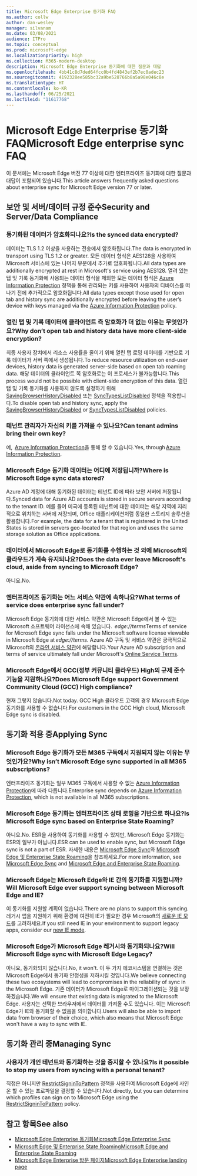 ```yaml
---
title: Microsoft Edge Enterprise 동기화 FAQ
ms.author: collw
author: dan-wesley
manager: silvanam
ms.date: 03/08/2021
audience: ITPro
ms.topic: conceptual
ms.prod: microsoft-edge
ms.localizationpriority: high
ms.collection: M365-modern-desktop
description: Microsoft Edge Enterprise 동기화에 대한 질문과 대답
ms.openlocfilehash: 4bb41c8d7ded64fcc0b4fd4843ef2b7ec0adec23
ms.sourcegitcommit: 4192328ee585bc32a9be528766b8a5a98e046c8e
ms.translationtype: HT
ms.contentlocale: ko-KR
ms.lasthandoff: 06/25/2021
ms.locfileid: "11617768"
---
```

# <a name="microsoft-edge-enterprise-sync-faq"></a><span data-ttu-id="7eb32-103">Microsoft Edge Enterprise 동기화 FAQ</span><span class="sxs-lookup"><span data-stu-id="7eb32-103">Microsoft Edge enterprise sync FAQ</span></span>

<span data-ttu-id="7eb32-104">이 문서에는 Microsoft Edge 버전 77 이상에 대한 엔터프라이즈 동기화에 대한 질문과 대답이 포함되어 있습니다.</span><span class="sxs-lookup"><span data-stu-id="7eb32-104">This article answers frequently asked questions about enterprise sync for Microsoft Edge version 77 or later.</span></span>

## <a name="security-and-serverdata-compliance"></a><span data-ttu-id="7eb32-105">보안 및 서버/데이터 규정 준수</span><span class="sxs-lookup"><span data-stu-id="7eb32-105">Security and Server/Data Compliance</span></span>

### <a name="is-the-synced-data-encrypted"></a><span data-ttu-id="7eb32-106">동기화된 데이터가 암호화되나요?</span><span class="sxs-lookup"><span data-stu-id="7eb32-106">Is the synced data encrypted?</span></span>

<span data-ttu-id="7eb32-107">데이터는 TLS 1.2 이상을 사용하는 전송에서 암호화됩니다.</span><span class="sxs-lookup"><span data-stu-id="7eb32-107">The data is encrypted in transport using TLS 1.2 or greater.</span></span> <span data-ttu-id="7eb32-108">모든 데이터 형식은 AES128을 사용하여 Microsoft 서비스에 있는 나머지 부분에서 추가로 암호화됩니다.</span><span class="sxs-lookup"><span data-stu-id="7eb32-108">All data types are additionally encrypted at rest in Microsoft's service using AES128.</span></span> <span data-ttu-id="7eb32-109">열려 있는 탭 및 기록 동기화에 사용되는 데이터 형식을 제외한 모든 데이터 형식은 [Azure Information Protection](./microsoft-edge-policies.md#restrictsignintopattern) 정책을 통해 관리되는 키를 사용하여 사용자의 디바이스를 떠나기 전에 추가적으로 암호화됩니다.</span><span class="sxs-lookup"><span data-stu-id="7eb32-109">All data types except those used for open tab and history sync are additionally encrypted before leaving the user’s device with keys managed via the [Azure Information Protection](./microsoft-edge-policies.md#restrictsignintopattern) policy.</span></span>

### <a name="why-dont-open-tab-and-history-data-have-more-client-side-encryption"></a><span data-ttu-id="7eb32-110">열린 탭 및 기록 데이터에 클라이언트 측 암호화가 더 없는 이유는 무엇인가요?</span><span class="sxs-lookup"><span data-stu-id="7eb32-110">Why don’t open tab and history data have more client-side encryption?</span></span>

<span data-ttu-id="7eb32-111">최종 사용자 장치에서 리소스 사용률을 줄이기 위해 열린 탭 로밍 데이터를 기반으로 기록 데이터가 서버 쪽에서 생성됩니다.</span><span class="sxs-lookup"><span data-stu-id="7eb32-111">To reduce resource utilization on end-user devices, history data is generated server-side based on open tab roaming data.</span></span> <span data-ttu-id="7eb32-112">해당 데이터의 클라이언트 쪽 암호화로는 이 프로세스가 불가능합니다.</span><span class="sxs-lookup"><span data-stu-id="7eb32-112">This process would not be possible with client-side encryption of this data.</span></span> <span data-ttu-id="7eb32-113">열린 탭 및 기록 동기화를 사용하지 않도록 설정하기 위해 [SavingBrowserHistoryDisabled](./microsoft-edge-policies.md#savingbrowserhistorydisabled) 또는 [SyncTypesListDisabled](./microsoft-edge-policies.md#synctypeslistdisabled) 정책을 적용합니다.</span><span class="sxs-lookup"><span data-stu-id="7eb32-113">To disable open tab and history sync, apply the [SavingBrowserHistoryDisabled](./microsoft-edge-policies.md#savingbrowserhistorydisabled) or [SyncTypesListDisabled](./microsoft-edge-policies.md#synctypeslistdisabled) policies.</span></span>

### <a name="can-tenant-admins-bring-their-own-key"></a><span data-ttu-id="7eb32-114">테넌트 관리자가 자신의 키를 가져올 수 있나요?</span><span class="sxs-lookup"><span data-stu-id="7eb32-114">Can tenant admins bring their own key?</span></span>

<span data-ttu-id="7eb32-115">예,  [Azure Information Protection](https://azure.microsoft.com/services/information-protection/)을 통해 할 수 있습니다.</span><span class="sxs-lookup"><span data-stu-id="7eb32-115">Yes, through [Azure Information Protection](https://azure.microsoft.com/services/information-protection/).</span></span>

### <a name="where-is-microsoft-edge-sync-data-stored"></a><span data-ttu-id="7eb32-116">Microsoft Edge 동기화 데이터는 어디에 저장됩니까?</span><span class="sxs-lookup"><span data-stu-id="7eb32-116">Where is Microsoft Edge sync data stored?</span></span>

<span data-ttu-id="7eb32-117">Azure AD 계정에 대해 동기화된 데이터는 테넌트 ID에 따라 보안 서버에 저장됩니다.</span><span class="sxs-lookup"><span data-stu-id="7eb32-117">Synced data for Azure AD accounts is stored in secure servers according to the tenant ID.</span></span> <span data-ttu-id="7eb32-118">예를 들어 미국에 등록된 테넌트에 대한 데이터는 해당 지역에 지리적으로 위치하는 서버에 저장되며, Office 애플리케이션처럼 동일한 스토리지 솔루션을 활용합니다.</span><span class="sxs-lookup"><span data-stu-id="7eb32-118">For example, the data for a tenant that is registered in the United States is stored in servers geo-located for that region and uses the same storage solution as Office applications.</span></span>

### <a name="does-the-data-ever-leave-microsofts-cloud-aside-from-syncing-to-microsoft-edge"></a><span data-ttu-id="7eb32-119">데이터에서 Microsoft Edge로 동기화를 수행하는 것 외에 Microsoft의 클라우드가 계속 유지되나요?</span><span class="sxs-lookup"><span data-stu-id="7eb32-119">Does the data ever leave Microsoft's cloud, aside from syncing to Microsoft Edge?</span></span>

<span data-ttu-id="7eb32-120">아니요.</span><span class="sxs-lookup"><span data-stu-id="7eb32-120">No.</span></span>

### <a name="what-terms-of-service-does-enterprise-sync-fall-under"></a><span data-ttu-id="7eb32-121">엔터프라이즈 동기화는 어느 서비스 약관에 속하나요?</span><span class="sxs-lookup"><span data-stu-id="7eb32-121">What terms of service does enterprise sync fall under?</span></span>

<span data-ttu-id="7eb32-122">Microsoft Edge 동기화에 대한 서비스 약관은 Microsoft Edge에서 볼 수 있는 Microsoft 소프트웨어 라이선스에 속해 있습니다.  *edge://terms*</span><span class="sxs-lookup"><span data-stu-id="7eb32-122">Terms of service for Microsoft Edge sync falls under the Microsoft software license viewable in Microsoft Edge at *edge://terms*.</span></span> <span data-ttu-id="7eb32-123">Azure AD 구독 및 서비스 약관은 궁극적으로 Microsoft의 [온라인 서비스 약관](https://www.microsoft.com/licensing/product-licensing/products)에 해당합니다.</span><span class="sxs-lookup"><span data-stu-id="7eb32-123">Your Azure AD subscription and terms of service ultimately fall under Microsoft's [Online Service Terms](https://www.microsoft.com/licensing/product-licensing/products).</span></span>

### <a name="does-microsoft-edge-support-government-community-cloud-gcc-high-compliance"></a><span data-ttu-id="7eb32-124">Microsoft Edge에서 GCC(정부 커뮤니티 클라우드) High의 규제 준수 기능을 지원하나요?</span><span class="sxs-lookup"><span data-stu-id="7eb32-124">Does Microsoft Edge support Government Community Cloud (GCC) High compliance?</span></span>

<span data-ttu-id="7eb32-125">현재 그렇지 않습니다.</span><span class="sxs-lookup"><span data-stu-id="7eb32-125">Not today.</span></span> <span data-ttu-id="7eb32-126">GCC High 클라우드 고객의 경우 Microsoft Edge 동기화를 사용할 수 없습니다.</span><span class="sxs-lookup"><span data-stu-id="7eb32-126">For customers in the GCC High cloud, Microsoft Edge sync is disabled.</span></span>

## <a name="applying-sync"></a><span data-ttu-id="7eb32-127">동기화 적용 중</span><span class="sxs-lookup"><span data-stu-id="7eb32-127">Applying Sync</span></span>

### <a name="why-isnt-microsoft-edge-sync-supported-in-all-m365-subscriptions"></a><span data-ttu-id="7eb32-128">Microsoft Edge 동기화가 모든 M365 구독에서 지원되지 않는 이유는 무엇인가요?</span><span class="sxs-lookup"><span data-stu-id="7eb32-128">Why isn’t Microsoft Edge sync supported in all M365 subscriptions?</span></span>

<span data-ttu-id="7eb32-129">엔터프라이즈 동기화는 일부 M365 구독에서 사용할 수 없는 [Azure Information Protection](https://azure.microsoft.com/services/information-protection/)에 따라 다릅니다.</span><span class="sxs-lookup"><span data-stu-id="7eb32-129">Enterprise sync depends on [Azure Information Protection](https://azure.microsoft.com/services/information-protection/), which is not available in all M365 subscriptions.</span></span>

### <a name="is-microsoft-edge-sync-based-on-enterprise-state-roaming"></a><span data-ttu-id="7eb32-130">Microsoft Edge 동기화는 엔터프라이즈 상태 로밍을 기반으로 하나요?</span><span class="sxs-lookup"><span data-stu-id="7eb32-130">Is Microsoft Edge sync based on Enterprise State Roaming?</span></span>

<span data-ttu-id="7eb32-131">아니요.</span><span class="sxs-lookup"><span data-stu-id="7eb32-131">No.</span></span> <span data-ttu-id="7eb32-132">ESR을 사용하여 동기화를 사용할 수 있지만, Microsoft Edge 동기화는 ESR의 일부가 아닙니다.</span><span class="sxs-lookup"><span data-stu-id="7eb32-132">ESR can be used to enable sync, but Microsoft Edge sync is not a part of ESR.</span></span> <span data-ttu-id="7eb32-133">자세한 내용은 [Microsoft Edge Sync](/DeployEdge/microsoft-edge-enterprise-sync)와 [Microsoft Edge 및 Enterprise State Roaming](/DeployEdge/microsoft-edge-enterprise-state-roaming)을 참조하세요.</span><span class="sxs-lookup"><span data-stu-id="7eb32-133">For more information, see [Microsoft Edge Sync](/DeployEdge/microsoft-edge-enterprise-sync) and [Microsoft Edge and Enterprise State Roaming](/DeployEdge/microsoft-edge-enterprise-state-roaming).</span></span>

### <a name="will-microsoft-edge-ever-support-syncing-between-microsoft-edge-and-ie"></a><span data-ttu-id="7eb32-134">Microsoft Edge는 Microsoft Edge와 IE 간의 동기화를 지원합니까?</span><span class="sxs-lookup"><span data-stu-id="7eb32-134">Will Microsoft Edge ever support syncing between Microsoft Edge and IE?</span></span>

<span data-ttu-id="7eb32-135">이 동기화를 지원할 계획이 없습니다.</span><span class="sxs-lookup"><span data-stu-id="7eb32-135">There are no plans to support this syncing.</span></span> <span data-ttu-id="7eb32-136">레거시 앱을 지원하기 위해 환경에 여전히 IE가 필요한 경우 Microsoft의 [새로운 IE 모드](./edge-ie-mode.md)를 고려하세요.</span><span class="sxs-lookup"><span data-stu-id="7eb32-136">If you still need IE in your environment to support legacy apps, consider our [new IE mode](./edge-ie-mode.md).</span></span>

### <a name="will-microsoft-edge-sync-with-microsoft-edge-legacy"></a><span data-ttu-id="7eb32-137">Microsoft Edge가 Microsoft Edge 레거시와 동기화되나요?</span><span class="sxs-lookup"><span data-stu-id="7eb32-137">Will Microsoft Edge sync with Microsoft Edge Legacy?</span></span>

<span data-ttu-id="7eb32-138">아니요, 동기화되지 않습니다.</span><span class="sxs-lookup"><span data-stu-id="7eb32-138">No, it won't.</span></span> <span data-ttu-id="7eb32-139">이 두 가지 에코시스템을 연결하는 것은 Microsoft Edge에서 동기화 안정성을 저하시킬 것입니다.</span><span class="sxs-lookup"><span data-stu-id="7eb32-139">We believe connecting these two ecosystems will lead to compromises in the reliability of sync in the Microsoft Edge.</span></span> <span data-ttu-id="7eb32-140">기존 데이터가 Microsoft Edge로 마이그레이션되는 것을 보장하겠습니다.</span><span class="sxs-lookup"><span data-stu-id="7eb32-140">We will ensure that existing data is migrated to the Microsoft Edge.</span></span> <span data-ttu-id="7eb32-141">사용자는 선택한 브라우저에서 데이터를 가져올 수도 있습니다. 이는 Microsoft Edge가 IE와 동기화할 수 없음을 의미합니다.</span><span class="sxs-lookup"><span data-stu-id="7eb32-141">Users will also be able to import data from browser of their choice, which also means that Microsoft Edge won't have a way to sync with IE.</span></span>

## <a name="managing-sync"></a><span data-ttu-id="7eb32-142">동기화 관리 중</span><span class="sxs-lookup"><span data-stu-id="7eb32-142">Managing Sync</span></span>

### <a name="is-it-possible-to-stop-my-users-from-syncing-with-a-personal-tenant"></a><span data-ttu-id="7eb32-143">사용자가 개인 테넌트와 동기화하는 것을 중지할 수 있나요?</span><span class="sxs-lookup"><span data-stu-id="7eb32-143">Is it possible to stop my users from syncing with a personal tenant?</span></span>

<span data-ttu-id="7eb32-144">직접은 아니지만 [RestrictSigninToPattern](./microsoft-edge-policies.md#restrictsignintopattern) 정책을 사용하여 Microsoft Edge에 사인온 할 수 있는 프로파일을 결정할 수 있습니다.</span><span class="sxs-lookup"><span data-stu-id="7eb32-144">Not directly, but you can determine which profiles can sign on to Microsoft Edge using the [RestrictSigninToPattern](./microsoft-edge-policies.md#restrictsignintopattern) policy.</span></span>

## <a name="see-also"></a><span data-ttu-id="7eb32-145">참고 항목</span><span class="sxs-lookup"><span data-stu-id="7eb32-145">See also</span></span>

- [<span data-ttu-id="7eb32-146">Microsoft Edge Enterprise 동기화</span><span class="sxs-lookup"><span data-stu-id="7eb32-146">Microsoft Edge Enterprise Sync</span></span>](microsoft-edge-enterprise-sync.md)
- [<span data-ttu-id="7eb32-147">Microsoft Edge 및 Enterprise State Roaming</span><span class="sxs-lookup"><span data-stu-id="7eb32-147">Microsoft Edge and Enterprise State Roaming</span></span>](microsoft-edge-enterprise-state-roaming.md)
- [<span data-ttu-id="7eb32-148">Microsoft Edge Enterprise 방문 페이지</span><span class="sxs-lookup"><span data-stu-id="7eb32-148">Microsoft Edge Enterprise landing page</span></span>](https://aka.ms/EdgeEnterprise)